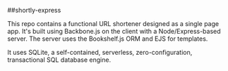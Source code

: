 ##shortly-express

This repo contains a functional URL shortener designed as a single page app. It's built using Backbone.js on the client with a Node/Express-based server. The server uses the Bookshelf.js ORM and EJS for templates.

It uses SQLite, a self-contained, serverless, zero-configuration, transactional SQL database engine.
